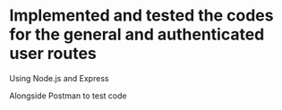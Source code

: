 # Implemented and tested the codes for the general and authenticated user routes

Using Node.js and Express

Alongside Postman to test code
